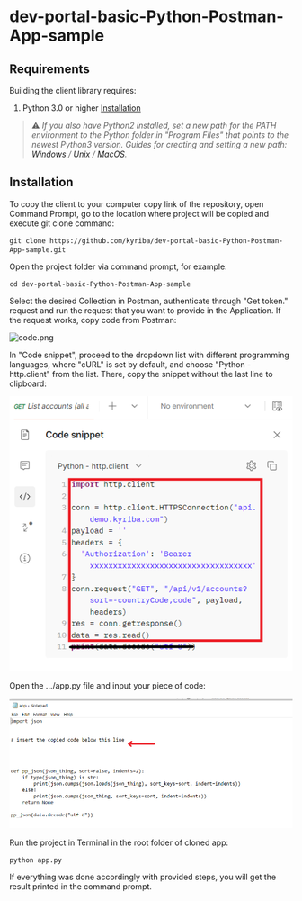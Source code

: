 # dev-portal-basic-Python-Postman-App-sample
## Requirements
Building the client library requires:
1.  Python 3.0 or higher [Installation][1]
   
   [1]: https://www.python.org/downloads/

> ⚠️  _If you also have Python2 installed, set a new path for the PATH environment to the Python folder in "Program Files" that points to the newest Python3 version. Guides for creating and setting a new path: [Windows][3] / [Unix][4] / [MacOS][5]._
>
[3]: https://geek-university.com/python/add-python-to-the-windows-path/
[4]: https://linuxize.com/post/how-to-set-and-list-environment-variables-in-linux/?__cf_chl_managed_tk__=2d828b14fa177654a647a55ddfd6c806684ba724-1623071966-0-AQljDh9QvmnbGDiK9JEyOIzDsAnC1zFP3J8sHt1Rq5PuJ6vmiibCZCiYTQF1w-VaFoGl2Xp0uOYGFGH7uaNxWbX-S7qW84E3xKzPpdm2g1alzFj3X-mlJGemcio1_AcmIw1T1P_SjgjqhTWCRjTV6-aw39KSFnFtNmcori6DHk9fiRCPHFJWiqJ8bE5Ps4Z0BW0SLQ0M08ZI_-zne14-sqX6I0VyKLPh_43Y8U_KQPgVpSHvPyh2hhPmEWmrymHEzTb9fC2qNwtHXI81nbqj2s8BiilvJ-NAhFB7dQ4_nwY7hCOda0XP6fSicXuBHKrJChBE4ynd_7Kk1BJizfvB0zAx5OCxKPGJTJCiLHKj4Ompnrxb229jpGc6p4JfBd9Oz-J-7HAN81SAQxyONgSGp5fYGSGzedoL5jOgioCIoQvTq0ce3hFDGpBaz1ShHym71eixeNjJAk2m7cNHVwSfhqM-jAUPRFANj_QLIzuwkxy_pdb3kZ5mH1GzKT0gXH_rfMSctm8-PkHn0Yzgjr3ne8I9de0df7-8EOA53Qw5Zq0Ed6Yw-evxD7TJuFKspdjUe6ZdbdsmrjHgPZl7WBaNKGhNDpHZxWRA_R5TDqH57oqtngzMW8IsEwQSXmIZToWCoU4SM15_D2SL_SNU2OAwslmmg0-8z8fMQ9nC4MvIDB_RAubUFonkPL60VTu10xg4XmahsxBbF8SNKe_INR0bLBOLZmVA0ijhD_h1-UusutbdarDHKuxaursdW6Jb8gcn3A
[5]: https://apple.stackexchange.com/a/229941


## Installation
To copy the client to your computer copy link of the repository, open Command Prompt, go to the location where project will be copied and execute git clone command:
```shell
git clone https://github.com/kyriba/dev-portal-basic-Python-Postman-App-sample.git
```
Open the project folder via command prompt, for example:
```shell
cd dev-portal-basic-Python-Postman-App-sample
```
Select the desired Collection in Postman, authenticate through "Get token." request and run the request that you want to provide in the Application.
If the request works, copy code from Postman:

![code.png](code.png)

In "Code snippet", proceed to the dropdown list with different programming languages, where "cURL" is set by default, and choose "Python - http.client" from the list. There, copy the snippet without the last line to clipboard:

![copy.png](copy.png)

Open the .../app.py file and input your piece of code:

![input.png](input.png)


Run the project in Terminal in the root folder of cloned app:
```shell
python app.py
```
If everything was done accordingly with provided steps, you will get the result printed in the command prompt.